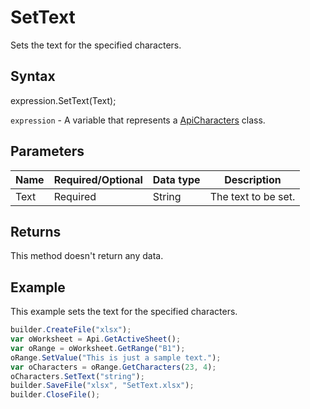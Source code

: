# SetText

Sets the text for the specified characters.

## Syntax

expression.SetText(Text);

`expression` - A variable that represents a [ApiCharacters](../ApiCharacters.md) class.

## Parameters

| **Name** | **Required/Optional** | **Data type** | **Description** |
| ------------- | ------------- | ------------- | ------------- |
| Text | Required | String | The text to be set. |

## Returns

This method doesn't return any data.

## Example

This example sets the text for the specified characters.

```javascript
builder.CreateFile("xlsx");
var oWorksheet = Api.GetActiveSheet();
var oRange = oWorksheet.GetRange("B1");
oRange.SetValue("This is just a sample text.");
var oCharacters = oRange.GetCharacters(23, 4);
oCharacters.SetText("string");
builder.SaveFile("xlsx", "SetText.xlsx");
builder.CloseFile();
```